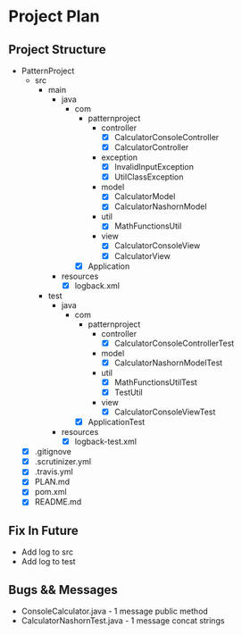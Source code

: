 # Project Plan
## Project Structure
* PatternProject
    * src
        * main
            * java
                * com
                    * patternproject
                        * controller
                            * [x] CalculatorConsoleController
                            * [x] CalculatorController
                        * exception
                            * [x] InvalidInputException
                            * [x] UtilClassException
                        * model
                            * [x] CalculatorModel
                            * [x] CalculatorNashornModel
                        * util
                            * [x] MathFunctionsUtil
                        * view
                            * [x] CalculatorConsoleView
                            * [x] CalculatorView
                    * [x] Application
            * resources
                * [x] logback.xml
        * test
            * java
                * com
                    * patternproject
                        * controller
                            * [x] CalculatorConsoleControllerTest
                        * model
                            * [x] CalculatorNashornModelTest
                        * util
                            * [x] MathFunctionsUtilTest
                            * [x] TestUtil
                        * view
                            * [x] CalculatorConsoleViewTest
                    * [x] ApplicationTest
            * resources
                * [x] logback-test.xml
    * [x] .gitignove
    * [x] .scrutinizer.yml
    * [x] .travis.yml
    * [x] PLAN.md
    * [x] pom.xml
    * [x] README.md

## Fix In Future
* Add log to src
* Add log to test

## Bugs && Messages
* ConsoleCalculator.java - 1 message public method
* CalculatorNashornTest.java - 1 message concat strings
